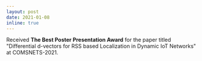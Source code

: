 ```yaml
---
layout: post
date: 2021-01-08
inline: true
---
```


Received **The Best Poster Presentation Award** for the paper titled "Differential d-vectors for RSS based Localization in Dynamic IoT Networks" at COMSNETS-2021.
